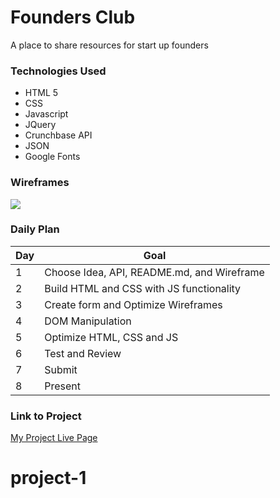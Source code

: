 # Founders Club

A place to share resources for start up founders

### Technologies Used

- HTML 5
- CSS
- Javascript
- JQuery
- Crunchbase API
- JSON
- Google Fonts



### Wireframes

![](https://i.imgur.com/DiQxxPz.png)

### Daily Plan

| Day | Goal |
|-----|------|
| 1 | Choose Idea, API, README.md, and Wireframe |
| 2 | Build HTML and CSS with JS functionality |
| 3 | Create form and Optimize Wireframes |
| 4 | DOM Manipulation |
| 5 | Optimize HTML, CSS and JS |
| 6 | Test and Review |
| 7 | Submit |
| 8 | Present |

### Link to Project
[My Project Live Page](https://www.google.com)


# project-1
